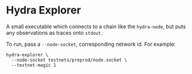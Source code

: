 # Hydra Explorer

A small executable which connects to a chain like the `hydra-node`, but puts any
observations as traces onto `stdout`.

To run, pass a `--node-socket`, corresponding network id. For example:

``` shell
hydra-explorer \
  --node-socket testnets/preprod/node.socket \
  --testnet-magic 1
```
